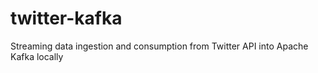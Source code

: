 # twitter-kafka
Streaming data ingestion and consumption from Twitter API into Apache Kafka locally
